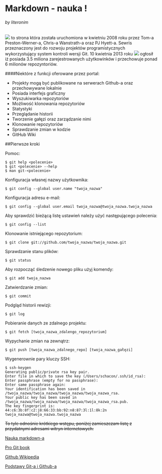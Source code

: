 # Markdown - nauka !
###### by literonim


![](http://www.njs.com.np/a/GitHub_Logo_small.png) to strona która została uruchomiona w kwietniu 2008 roku przez Tom-a Preston-Werner-a, Chris-a Wanstrath-a oraz PJ Hyett-a. Sewris przeznaczony jest do rozwoju projektów programistycznych wykorzystujący system kontroli wersji Git. 10 kwietnia 2013 roku ![](http://www.njs.com.np/a/GitHub_Logo_small.png) ogłosił iż posiada 3.5 miliona zarejestrowanych użytkowinków i przechowuje ponad 6 milionów repozyntoriów.

####Niektóre z funkcji oferowane przez portal:

- Projekty mogą być publikowane na serwerach Github-a oraz przechowywane lokalnie
- Posiada interfejs graficzny
- Wyszukiwarka repozytoriów
- Możliwość klonowania repozytoriów
- Statystyki
- Przeglądanie historii
- Tworzenie gałęzi oraz zarządzanie nimi
- Klonowanie repozytoriów
- Sprawdzanie zmian w kodzie
- GitHub Wiki

##Pierwsze kroki

Pomoc:

```
$ git help <polecenie>
$ git <polecenie> --help
$ man git-<polecenie>
```

Konfiguracja własnej nazwy użytkownika:

`$ git config --global user.name "twoja_nazwa"`

Konfiguracja adresu e-mail:

`$ git config --global user.email twoja_nazwa@twoja_nazwa.twoja_nazwa`

Aby sprawdzić bieżącą listę ustawień należy użyć następującego polecenia:

`$ git config --list`

Klonowanie istniejącego repozytorium:

`$ git clone git://github.com/twoja_nazwa/twoja_nazwa.git`

Sprawdzanie stanu plików:

`$ git status`

Aby rozpocząć śledzenie nowego pliku użyj komendy:

`$ git add twoja_nazwa`

Zatwierdzanie zmian:

`$ git commit`

Podgląd historii rewizji:

`$ git log`

Pobieranie danych ze zdalnego projektu:

`$ git fetch [twoja_nazwa_zdalengo_repozytorium]`

Wypychanie zmian na zewnątrz:

`$ git push [twoja_nazwa_zdalnego_repo] [twoja_nazwa_gałęzi]`

Wygenerownie pary kluczy SSH:

```
$ ssh-keygen
Generating public/private rsa key pair.
Enter file in which to save the key (/Users/schacon/.ssh/id_rsa):
Enter passphrase (empty for no passphrase):
Enter same passphrase again:
Your identification has been saved in /twoja_nazwa/twoja_nazwa/twoja_nazwa/twoja_nazwa_rsa.
Your public key has been saved in /twoja_nazwa/twoja_nazwa/twoja_nazwa/twoja_nazwa_rsa.pub.
The key fingerprint is:
44:c6:3b:8f:c2:j8:66:33:bb:92:n8:87:3l:1l:8k:2n twoja_nazwa@twoja_nazwa.twoja_nazwa
```



~~To tyle odnośnie krótkiego wstępu, poniżej zamieszczam listę z przydatnymi adresami witryn internetowych:~~

[Nauka markdown-a](http://markdowntutorial.com/)

[Pro Git book](http://git-scm.com/book/pl/)

[Github Wikipedia](http://pl.wikipedia.org/wiki/GitHub)

[Podstawy Git-a i Github-a](http://designconcept.webdev20.pl/articles/podstawy-gita-i-githuba/)
